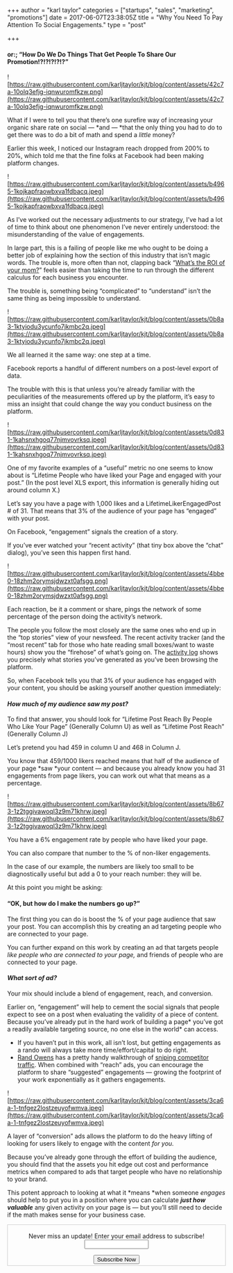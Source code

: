 +++
author = "karl taylor"
categories = ["startups", "sales", "marketing", "promotions"]
date = 2017-06-07T23:38:05Z
title = "Why You Need To Pay Attention To Social Engagements."
type = "post"

+++
#### or:; “How Do We Do Things That Get People To Share Our Promotion!?!?!?!?!?”

![https://raw.githubusercontent.com/karljtaylor/kjt/blog/content/assets/42c7a-10olq3efjg-iqnwuromfkzw.png](https://raw.githubusercontent.com/karljtaylor/kjt/blog/content/assets/42c7a-10olq3efjg-iqnwuromfkzw.png)

What if I were to tell you that there’s one surefire way of increasing your organic share rate on social — *and — *that the only thing you had to do to get there was to do a bit of math and spend a _little_ money?

Earlier this week, I noticed our Instagram reach dropped from 200% to 20%, which told me that the fine folks at Facebook had been making platform changes.

![https://raw.githubusercontent.com/karljtaylor/kjt/blog/content/assets/b4965-1kojkapfraowbxva1fdbacq.jpeg](https://raw.githubusercontent.com/karljtaylor/kjt/blog/content/assets/b4965-1kojkapfraowbxva1fdbacq.jpeg)

As I’ve worked out the necessary adjustments to our strategy, I’ve had a lot of time to think about one phenomenon I’ve never entirely understood: the misunderstanding of the value of engagements.

In large part, this is a failing of people like me who ought to be doing a better job of explaining how the section of this industry that isn’t magic words. The trouble is, more often than not, clapping back “[What’s the ROI of your mom?](https://www.garyvaynerchuk.com/social-media-roi-calculate-metrics/)” feels easier than taking the time to run through the different calculus for each business you encounter.

The trouble is, something being “complicated” to “understand” isn’t the same thing as being impossible to understand.

![https://raw.githubusercontent.com/karljtaylor/kjt/blog/content/assets/0b8a3-1ktyiodu3ycunfo7jkmbc2q.jpeg](https://raw.githubusercontent.com/karljtaylor/kjt/blog/content/assets/0b8a3-1ktyiodu3ycunfo7jkmbc2q.jpeg)

We all learned it the same way: one step at a time.

Facebook reports a handful of different numbers on a post-level export of data.

The trouble with this is that unless you’re already familiar with the peculiarities of the measurements offered up by the platform, it’s easy to miss an insight that could change the way you conduct business on the platform.

![https://raw.githubusercontent.com/karljtaylor/kjt/blog/content/assets/0d831-1kahsnxhgoq77njmvovrksq.jpeg](https://raw.githubusercontent.com/karljtaylor/kjt/blog/content/assets/0d831-1kahsnxhgoq77njmvovrksq.jpeg)

One of my favorite examples of a “useful” metric no one seems to know about is “Lifetime People who have liked your Page and engaged with your post.” (In the post level XLS export, this information is generally hiding out around column X.)

Let’s say you have a page with 1,000 likes and a LifetimeLikerEngagedPost # of 31. That means that 3% of the audience of your page has “engaged” with your post.

On Facebook, “engagement” signals the creation of a story.

If you’ve ever watched your “recent activity” (that tiny box above the “chat” dialog), you’ve seen this happen first hand.

![https://raw.githubusercontent.com/karljtaylor/kjt/blog/content/assets/4bbe0-18zhm2orymsjdwzxt0afsgg.png](https://raw.githubusercontent.com/karljtaylor/kjt/blog/content/assets/4bbe0-18zhm2orymsjdwzxt0afsgg.png)

Each reaction, be it a comment or share, pings the network of some percentage of the person doing the activity’s network.

The people you follow the most closely are the same ones who end up in the “top stories” view of your newsfeed. The recent activity tracker (and the “most recent” tab for those who hate reading small boxes/want to waste hours) show you the “firehose” of what’s going on. The [activity log](https://www.facebook.com/help/437430672945092) shows you precisely what stories you’ve generated as you’ve been browsing the platform.

So, when Facebook tells you that 3% of your audience has engaged with your content, you should be asking yourself another question immediately:

#### _How much of my audience saw my post?_

To find that answer, you should look for “Lifetime Post Reach By People Who Like Your Page” (Generally Column U) as well as “Lifetime Post Reach” (Generally Column J)

Let’s pretend you had 459 in column U and 468 in Column J.

You know that 459/1000 likers reached means that half of the audience of your page *saw *your content — and because you already know you had 31 engagements from page likers, you can work out what that means as a percentage.

![https://raw.githubusercontent.com/karljtaylor/kjt/blog/content/assets/8b673-1z2tggivawoql3z9m71khrw.jpeg](https://raw.githubusercontent.com/karljtaylor/kjt/blog/content/assets/8b673-1z2tggivawoql3z9m71khrw.jpeg)

You have a 6% engagement rate by people who have liked your page.

You can also compare that number to the % of non-liker engagements.

In the case of our example, the numbers are likely too small to be diagnostically useful but add a 0 to your reach number: they will be.

At this point you might be asking:

#### “OK, but how do I make the numbers go up?”

The first thing you can do is boost the % of your page audience that saw your post. You can accomplish this by creating an ad targeting people who are connected to your page.

You can further expand on this work by creating an ad that targets people _like people who are connected to your page,_ and friends of people who are connected to your page.

#### _What sort of ad?_

Your mix should include a blend of engagement, reach, and conversion.

Earlier on, “engagement” will help to cement the social signals that people expect to see on a post when evaluating the validity of a piece of content. Because you’ve already put in the hard work of building a page* you’ve got a readily available targeting source, no one else in the world* can access.

* If you haven’t put in this work, all isn’t lost, but getting engagements as a rando will always take more time/effort/capital to do right.
* [Rand Owens](https://medium.com/u/32d1f8892c63) has a pretty handy walkthrough of [sniping competitor traffic](https://blog.markgrowth.com/how-to-steal-your-competitor-s-facebook-traffic-2189a7b33163). When combined with “reach” ads, you can encourage the platform to share “suggested” engagements — growing the footprint of your work exponentially as it gathers engagements.

![https://raw.githubusercontent.com/karljtaylor/kjt/blog/content/assets/3ca6a-1-tnfgez2lostzeuyofwmva.jpeg](https://raw.githubusercontent.com/karljtaylor/kjt/blog/content/assets/3ca6a-1-tnfgez2lostzeuyofwmva.jpeg)

A layer of “conversion” ads allows the platform to do the heavy lifting of looking for users likely to engage with the content _for you._

Because you’ve already gone through the effort of building the audience, you should find that the assets you hit edge out cost and performance metrics when compared to ads that target people who have no relationship to your brand.

This potent approach to looking at what it *means *when someone _engages_ should help to put you in a position where you can calculate **_just how valuable_** any given activity on your page is — but you’ll still need to decide if the math makes sense for your business case.

<form style="border:1px solid #ccc;padding:3px;text-align: center;" action="https://tinyletter.com/karljtaylor" method="post" target="popupwindow" onsubmit="window.open('https://tinyletter.com/karljtaylor', 'popupwindow', 'scrollbars=yes,width=800,height=600');return true" _lpchecked="1"> <p style=" display: flex; align-items: center; flex-direction: column; "><label for="tlemail">Never miss an update! Enter your email address to subscribe!</label> <input type="text" name="email" id="tlemail" style=" width: 140px; "></p> <input type="hidden" value="1" name="embed"><input type="submit" value="Subscribe Now"> </form>
